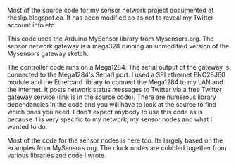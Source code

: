 Most of the source code for my sensor network project documented at rheslip.blogspot.ca. It has been
modified so as not to reveal my Twitter account info etc.

This code uses the Arduino MySensor library from Mysensors.org. The sensor network gateway is a mega328 running an unmodified
version of the Mysensors gateway sketch.

The controller code runs on a Mega1284. The serial output of the gateway is connected to the Mega1284's Serial1 port. I used a SPI ethernet
ENC28J60 module and the Ethercard library to connect the Mega1284 to my LAN and the internet. It posts network status messages to Twitter
via a free Twitter gateway service (link is in the source code). There are numerous library dependancies in the code and you will have to 
look at the source to find which ones you need. I don't expect anybody to use this code as is because it is very specific to my network, my sensor 
nodes and what I wanted to do.

Most of the code for the sensor nodes is here too. Its largely based on the examples from MySensors.org. The
clock nodes are cobbled together from various libraries and code I wrote.

